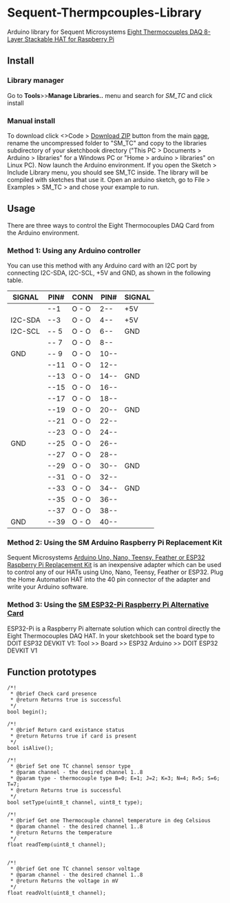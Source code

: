 # Sequent-Thermpcouples-Library
Arduino library for Sequent Microsystems [Eight Thermocouples DAQ 8-Layer Stackable HAT for Raspberry Pi](https://sequentmicrosystems.com/collections/all-io-cards/products/eight-thermocouples-daq-8-layer-stackable-hat-for-raspberry-pi)

## Install
### Library manager
Go to **Tools**>>**Manage Libraries..** menu and search for *SM_TC* and click install 
### Manual install
To download click <>Code > [Download ZIP](https://github.com/SequentMicrosystems/Sequent-Thermocouples-Library/archive/refs/heads/main.zip) button from the main [page](https://github.com/SequentMicrosystems/Sequent-Thermocouples-Library), rename the uncompressed folder to "SM_TC" 
and copy to the libraries subdirectory of your sketchbook directory ("This PC > Documents > Arduino > libraries" for a Windows PC
 or "Home > arduino > libraries" on Linux PC). Now launch the Arduino environment. If you open the Sketch > Include Library menu, you should see SM_TC inside. 
 The library will be compiled with sketches that use it. Open an arduino sketch, go to File > Examples > SM_TC > and chose your example to run.

## Usage
There are three ways to control the Eight Thermocouples DAQ Card from the Arduino environment.

### Method 1: Using any Arduino controller
You can use this method with any Arduino card with an I2C port by connecting I2C-SDA, I2C-SCL, +5V and GND, as shown in the following table.
      
| SIGNAL | PIN# |CONN| PIN# | SIGNAL|
|---|---|---|---|---|
| | --1 | O - O | 2-- |  +5V | 
| I2C-SDA | --3| O - O | 4-- |  +5V |
| I2C-SCL |-- 5|O - O| 6--|  GND |
|  |-- 7|O - O| 8--||
| GND |-- 9|O - O|10--||
| |--11|O - O|12--||
| |--13|O - O|14--| GND|
| |--15|O - O|16--||
||--17|O - O|18--||
||--19|O - O|20--|  GND|
||--21|O - O|22--||
||--23|O - O|24--||
|GND |--25|O - O|26--||
||--27|O - O|28--||
||--29|O - O|30--|  GND|
||--31|O - O|32--||
||--33|O - O|34--|  GND|
||--35|O - O|36--||
||--37|O - O|38--||
|GND |--39|O - O|40--||
 
### Method 2: Using the SM Arduino Raspberry Pi Replacement Kit
Sequent Microsystems [Arduino Uno, Nano, Teensy, Feather or ESP32 Raspberry Pi Replacement Kit](https://sequentmicrosystems.com/products/raspberry-pi-replacement-card) is an inexpensive adapter which can be used to control any of our HATs using Uno, Nano, Teensy, Feather or ESP32. Plug the Home Automation HAT into the 40 pin connector of the adapter and write your Arduino software.

### Method 3: Using the [SM ESP32-Pi Raspberry Pi Alternative Card](https://sequentmicrosystems.com/collections/all-io-cards/products/esp32-pi-low-cost-replacement-for-raspberry-pi)
ESP32-Pi is a Raspberry Pi alternate solution which can control directly the Eight Thermocouples DAQ HAT.
In your sketchbook set the board type to DOIT ESP32 DEVKIT V1: Tool >> Board >> ESP32 Arduino >> DOIT ESP32 DEVKIT V1

## Function prototypes

	/*!
	 * @brief Check card presence
	 * @return Returns true is successful
	 */
	bool begin();

	/*!
	 * @brief Return card existance status
	 * @return Returns true if card is present
	 */
	bool isAlive();

	/*!
	 * @brief Set one TC channel sensor type
	 * @param channel - the desired channel 1..8
	 * @param type - thermocouple type B=0; E=1; J=2; K=3; N=4; R=5; S=6; T=7;
	 * @return Returns true is successful
	 */
	bool setType(uint8_t channel, uint8_t type);

	/*!
	 * @brief Get one Thermocouple channel temperature in deg Celsious
	 * @param channel - the desired channel 1..8
	 * @return Returns the temperature
	 */
	float readTemp(uint8_t channel);
	
	
	/*!
	 * @brief Get one TC channel sensor voltage
	 * @param channel - the desired channel 1..8
	 * @return Returns the voltage in mV
	 */
	float readVolt(uint8_t channel);


	
